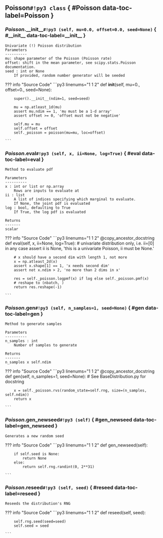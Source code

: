 ## **Poisson**`#!py3 class` { #Poisson data-toc-label=Poisson }


### *Poisson*.**\_\_init\_\_**`#!py3 (self, mu=0.0, offset=0.0, seed=None)` { #\_\_init\_\_ data-toc-label=\_\_init\_\_ }


```
Univariate (!) Poisson distribution
Parameters
----------
mu: shape parameter of the Poisson (Poisson rate)
offset: shift in the mean parameter, see scipy.stats.Poisson documentation. 
seed : int or None
    If provided, random number generator will be seeded
```


??? info "Source Code" 
	```py3 linenums="1 1 2" 
	def __init__(self, mu=0., offset=0., seed=None):
	    
	    super().__init__(ndim=1, seed=seed)
	    
	    mu = np.atleast_1d(mu)
	    assert mu.ndim == 1, 'mu must be a 1-d array'
	    assert offset >= 0, 'offset must not be negative'
	    
	    self.mu = mu
	    self.offset = offset
	    self._poisson = poisson(mu=mu, loc=offset)
	
	```
### *Poisson*.**eval**`#!py3 (self, x, ii=None, log=True)` { #eval data-toc-label=eval }


```
Method to evaluate pdf

Parameters
----------
x : int or list or np.array
    Rows are inputs to evaluate at
ii : list
    A list of indices specifying which marginal to evaluate.
    If None, the joint pdf is evaluated
log : bool, defaulting to True
    If True, the log pdf is evaluated

Returns
-------
scalar
```


??? info "Source Code" 
	```py3 linenums="1 1 2" 
	@copy_ancestor_docstring
	def eval(self, x, ii=None, log=True):
	    # univariate distribution only, i.e. ii=[0] in any case
	    assert ii is None, 'this is a univariate Poisson, ii must be None.'
	
	    # x should have a second dim with length 1, not more
	    x = np.atleast_2d(x)
	    assert x.shape[1] == 1, 'x needs second dim'
	    assert not x.ndim > 2, 'no more than 2 dims in x'
	
	    res = self._poisson.logpmf(x) if log else self._poisson.pmf(x)
	    # reshape to (nbatch, )
	    return res.reshape(-1)
	
	```
### *Poisson*.**gen**`#!py3 (self, n_samples=1, seed=None)` { #gen data-toc-label=gen }


```
Method to generate samples

Parameters
----------
n_samples : int
    Number of samples to generate

Returns
-------
n_samples x self.ndim
```


??? info "Source Code" 
	```py3 linenums="1 1 2" 
	@copy_ancestor_docstring
	def gen(self, n_samples=1, seed=None):
	    # See BaseDistribution.py for docstring
	
	    x = self._poisson.rvs(random_state=self.rng, size=(n_samples, self.ndim))
	    return x
	
	```
### *Poisson*.**gen\_newseed**`#!py3 (self)` { #gen\_newseed data-toc-label=gen\_newseed }


```
Generates a new random seed
```


??? info "Source Code" 
	```py3 linenums="1 1 2" 
	def gen_newseed(self):
	    
	    if self.seed is None:
	        return None
	    else:
	        return self.rng.randint(0, 2**31)
	
	```
### *Poisson*.**reseed**`#!py3 (self, seed)` { #reseed data-toc-label=reseed }


```
Reseeds the distribution's RNG
```


??? info "Source Code" 
	```py3 linenums="1 1 2" 
	def reseed(self, seed):
	    
	    self.rng.seed(seed=seed)
	    self.seed = seed
	
	```
